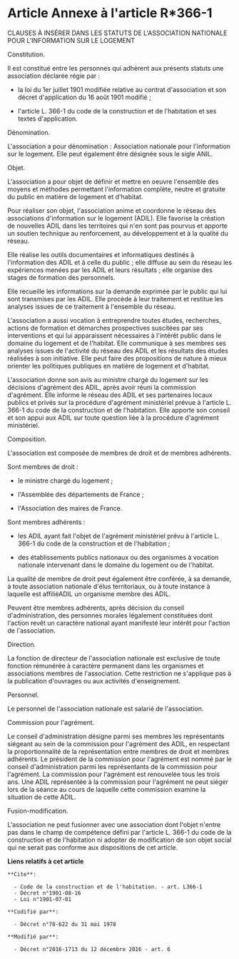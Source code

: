 # Article Annexe à l'article R*366-1

CLAUSES À INSÉRER DANS LES STATUTS DE L'ASSOCIATION NATIONALE POUR L'INFORMATION SUR LE LOGEMENT

Constitution.

Il est constitué entre les personnes qui adhèrent aux présents statuts une association déclarée régie par :

- la loi du 1er juillet 1901 modifiée relative au contrat d'association et son décret d'application du 16 août 1901 modifié ;

- l'article L. 366-1 du code de la construction et de l'habitation et ses textes d'application.

Dénomination.

L'association a pour dénomination : Association nationale pour l'information sur le logement. Elle peut également être
désignée sous le sigle ANIL.

Objet.

L'association a pour objet de définir et mettre en oeuvre l'ensemble des moyens et méthodes permettant l'information
complète, neutre et gratuite du public en matière de logement et d'habitat.

Pour réaliser son objet, l'association anime et coordonne le réseau des associations d'information sur le logement (ADIL).
Elle favorise la création de nouvelles ADIL dans les territoires qui n'en sont pas pourvus et apporte un soutien technique au
renforcement, au développement et à la qualité du réseau.

Elle réalise les outils documentaires et informatiques destinés à l'information des ADIL et à celle du public ; elle diffuse
au sein du réseau les expériences menées par les ADIL et leurs résultats ; elle organise des stages de formation des
personnels.

Elle recueille les informations sur la demande exprimée par le public qui lui sont transmises par les ADIL. Elle procède à
leur traitement et restitue les analyses issues de ce traitement à l'ensemble du réseau.

L'association a aussi vocation à entreprendre toutes études, recherches, actions de formation et démarches prospectives
suscitées par ses interventions et qui lui apparaissent nécessaires à l'intérêt public dans le domaine du logement et de
l'habitat. Elle communique à ses membres ses analyses issues de l'activité du réseau des ADIL et les résultats des études
réalisées à son initiative. Elle peut faire des propositions de nature à mieux orienter les politiques publiques en matière
de logement et d'habitat.

L'association donne son avis au ministre chargé du logement sur les décisions d'agrément des ADIL, après avoir réuni la
commission d'agrément. Elle informe le réseau des ADIL et ses partenaires locaux publics et privés sur la procédure
d'agrément ministériel prévue à l'article L. 366-1 du code de la construction et de l'habitation. Elle apporte son conseil et
son appui aux ADIL sur toute question liée à la procédure d'agrément ministériel.

Composition.

L'association est composée de membres de droit et de membres adhérents.

Sont membres de droit :

- le ministre chargé du logement ;

- l'Assemblée des départements de France ;

- l'Association des maires de France.

Sont membres adhérents :

- les ADIL ayant fait l'objet de l'agrément ministériel prévu à l'article L. 366-1 du code de la construction et de
l'habitation ;

- des établissements publics nationaux ou des organismes à vocation nationale intervenant dans le domaine du logement ou de
l'habitat.

La qualité de membre de droit peut également être conférée, à sa demande, à toute association nationale d'élus territoriaux,
ou à toute instance à laquelle est affiliéADIL un organisme membre des ADIL.

Peuvent être membres adhérents, après décision du conseil d'administration, des personnes morales légalement constituées dont
l'action revêt un caractère national ayant manifesté leur intérêt pour l'action de l'association.

Direction.

La fonction de directeur de l'association nationale est exclusive de toute fonction rémunérée à caractère permanent dans les
organismes et associations membres de l'association. Cette restriction ne s'applique pas à la publication d'ouvrages ou aux
activités d'enseignement.

Personnel.

Le personnel de l'association nationale est salarié de l'association.

Commission pour l'agrément.

Le conseil d'administration désigne parmi ses membres les représentants siégeant au sein de la commission pour l'agrément des
ADIL, en respectant la proportionnalité de la représentation entre membres de droit et membres adhérents. Le président de la
commission pour l'agrément est nommé par le conseil d'administration parmi les représentants de la commission pour
l'agrément. La commission pour l'agrément est renouvelée tous les trois ans. Une ADIL représentée à la commission pour
l'agrément ne peut siéger lors de la séance au cours de laquelle cette commission examine la situation de cette ADIL.

Fusion-modification.

L'association ne peut fusionner avec une association dont l'objet n'entre pas dans le champ de compétence défini par
l'article L. 366-1 du code de la construction et de l'habitation ni adopter de modification de son objet social qui ne serait
pas conforme aux dispositions de cet article.

**Liens relatifs à cet article**

	**Cite**:

	  - Code de la construction et de l'habitation. - art. L366-1
	  - Décret n°1901-08-16
	  - Loi n°1901-07-01

	**Codifié par**:

	  - Décret n°78-622 du 31 mai 1978

	**Modifié par**:

	  - Décret n°2016-1713 du 12 décembre 2016 - art. 6
